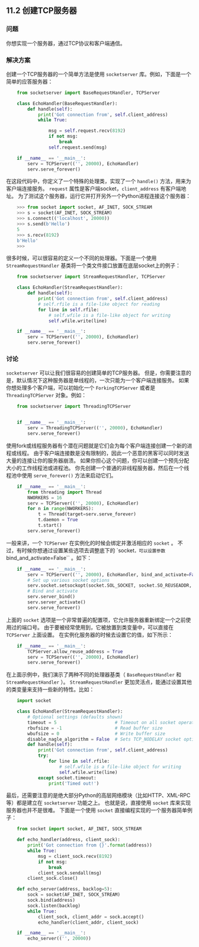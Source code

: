 ## 11.2 创建TCP服务器 ##
### 问题 ###
你想实现一个服务器，通过TCP协议和客户端通信。
### 解决方案 ###
创建一个TCP服务器的一个简单方法是使用 ``socketserver`` 库。例如，下面是一个简单的应答服务器：
```python
    from socketserver import BaseRequestHandler, TCPServer

    class EchoHandler(BaseRequestHandler):
        def handle(self):
            print('Got connection from', self.client_address)
            while True:

                msg = self.request.recv(8192)
                if not msg:
                    break
                self.request.send(msg)

    if __name__ == '__main__':
        serv = TCPServer(('', 20000), EchoHandler)
        serv.serve_forever()

```
在这段代码中，你定义了一个特殊的处理类，实现了一个 ``handle()`` 方法，用来为客户端连接服务。
``request`` 属性是客户端socket，``client_address`` 有客户端地址。
为了测试这个服务器，运行它并打开另外一个Python进程连接这个服务器：
```python
    >>> from socket import socket, AF_INET, SOCK_STREAM
    >>> s = socket(AF_INET, SOCK_STREAM)
    >>> s.connect(('localhost', 20000))
    >>> s.send(b'Hello')
    5
    >>> s.recv(8192)
    b'Hello'
    >>>

```
很多时候，可以很容易的定义一个不同的处理器。下面是一个使用 ``StreamRequestHandler``
基类将一个类文件接口放置在底层socket上的例子：
```python
    from socketserver import StreamRequestHandler, TCPServer

    class EchoHandler(StreamRequestHandler):
        def handle(self):
            print('Got connection from', self.client_address)
            # self.rfile is a file-like object for reading
            for line in self.rfile:
                # self.wfile is a file-like object for writing
                self.wfile.write(line)

    if __name__ == '__main__':
        serv = TCPServer(('', 20000), EchoHandler)
        serv.serve_forever()

```
### 讨论 ###
``socketserver`` 可以让我们很容易的创建简单的TCP服务器。
但是，你需要注意的是，默认情况下这种服务器是单线程的，一次只能为一个客户端连接服务。
如果你想处理多个客户端，可以初始化一个 ``ForkingTCPServer`` 或者是 ``ThreadingTCPServer`` 对象。例如：
```python
    from socketserver import ThreadingTCPServer


    if __name__ == '__main__':
        serv = ThreadingTCPServer(('', 20000), EchoHandler)
        serv.serve_forever()

```
使用fork或线程服务器有个潜在问题就是它们会为每个客户端连接创建一个新的进程或线程。
由于客户端连接数是没有限制的，因此一个恶意的黑客可以同时发送大量的连接让你的服务器崩溃。
如果你担心这个问题，你可以创建一个预先分配大小的工作线程池或进程池。
你先创建一个普通的非线程服务器，然后在一个线程池中使用 ``serve_forever()`` 方法来启动它们。
```python
    if __name__ == '__main__':
        from threading import Thread
        NWORKERS = 16
        serv = TCPServer(('', 20000), EchoHandler)
        for n in range(NWORKERS):
            t = Thread(target=serv.serve_forever)
            t.daemon = True
            t.start()
        serv.serve_forever()

```
一般来讲，一个 ``TCPServer`` 在实例化的时候会绑定并激活相应的 ``socket`` 。
不过，有时候你想通过设置某些选项去调整底下的 `socket`` ，可以设置参数 ``bind_and_activate=False`` 。如下：
```python
    if __name__ == '__main__':
        serv = TCPServer(('', 20000), EchoHandler, bind_and_activate=False)
        # Set up various socket options
        serv.socket.setsockopt(socket.SOL_SOCKET, socket.SO_REUSEADDR, True)
        # Bind and activate
        serv.server_bind()
        serv.server_activate()
        serv.serve_forever()

```
上面的 ``socket`` 选项是一个非常普遍的配置项，它允许服务器重新绑定一个之前使用过的端口号。
由于要被经常使用到，它被放置到类变量中，可以直接在 ``TCPServer`` 上面设置。
在实例化服务器的时候去设置它的值，如下所示：
```python
    if __name__ == '__main__':
        TCPServer.allow_reuse_address = True
        serv = TCPServer(('', 20000), EchoHandler)
        serv.serve_forever()

```
在上面示例中，我们演示了两种不同的处理器基类（ ``BaseRequestHandler`` 和 ``StreamRequestHandler`` ）。
``StreamRequestHandler`` 更加灵活点，能通过设置其他的类变量来支持一些新的特性。比如：
```python
    import socket

    class EchoHandler(StreamRequestHandler):
        # Optional settings (defaults shown)
        timeout = 5                      # Timeout on all socket operations
        rbufsize = -1                    # Read buffer size
        wbufsize = 0                     # Write buffer size
        disable_nagle_algorithm = False  # Sets TCP_NODELAY socket option
        def handle(self):
            print('Got connection from', self.client_address)
            try:
                for line in self.rfile:
                    # self.wfile is a file-like object for writing
                    self.wfile.write(line)
            except socket.timeout:
                print('Timed out!')

```
最后，还需要注意的是绝大部分Python的高层网络模块（比如HTTP、XML-RPC等）都是建立在 ``socketserver`` 功能之上。
也就是说，直接使用 ``socket`` 库来实现服务器也并不是很难。
下面是一个使用 ``socket`` 直接编程实现的一个服务器简单例子：
```python
    from socket import socket, AF_INET, SOCK_STREAM

    def echo_handler(address, client_sock):
        print('Got connection from {}'.format(address))
        while True:
            msg = client_sock.recv(8192)
            if not msg:
                break
            client_sock.sendall(msg)
        client_sock.close()

    def echo_server(address, backlog=5):
        sock = socket(AF_INET, SOCK_STREAM)
        sock.bind(address)
        sock.listen(backlog)
        while True:
            client_sock, client_addr = sock.accept()
            echo_handler(client_addr, client_sock)

    if __name__ == '__main__':
        echo_server(('', 20000))

